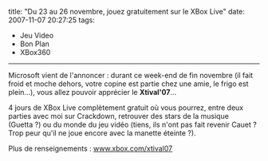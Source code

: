 title: "Du 23 au 26 novembre, jouez gratuitement sur le XBox Live"
date: 2007-11-07 20:27:25
tags:
  - Jeu Video
  - Bon Plan
  - XBox360
---

Microsoft vient de l'annoncer&nbsp;: durant ce week-end de fin novembre (il fait froid et moche dehors, votre copine est partie chez une amie, le frigo est plein&#8230;), vous allez pouvoir apprécier le **Xtival'07**&#8230;

<!-- more -->4 jours de XBox Live complètement gratuit où vous pourrez, entre deux parties avec moi sur Crackdown, retrouver des stars de la musique (Guetta&nbsp;?) ou du monde du jeu vidéo (tiens, ils n'ont pas fait revenir Cauet&nbsp;? Trop peur qu'il ne joue encore avec la manette éteinte&nbsp;?).

Plus de renseignements&nbsp;: www.xbox.com/xtival07